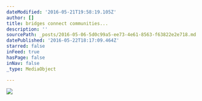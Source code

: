 ```yaml
---
dateModified: '2016-05-21T19:58:19.105Z'
author: []
title: bridges connect communities...
description: ''
sourcePath: _posts/2016-05-06-5d0c99a5-ee73-4e61-8563-f63822e2e718.md
datePublished: '2016-05-22T18:17:09.464Z'
starred: false
inFeed: true
hasPage: false
inNav: false
_type: MediaObject

---
```

![](https://the-grid-user-content.s3-us-west-2.amazonaws.com/e976dbd8-0025-49f8-a140-e82dddba18c3.jpg)